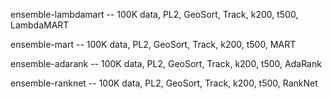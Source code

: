ensemble-lambdamart -- 100K data, PL2, GeoSort, Track, k200, t500, LambdaMART

ensemble-mart -- 100K data, PL2, GeoSort, Track, k200, t500, MART

ensemble-adarank -- 100K data, PL2, GeoSort, Track, k200, t500, AdaRank

ensemble-ranknet -- 100K data, PL2, GeoSort, Track, k200, t500, RankNet
